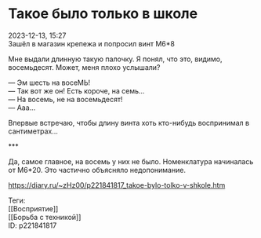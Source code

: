 Такое было только в школе
==========================

   
 2023-12-13, 15:27   
  Зашёл в магазин крепежа и попросил винт M6\*8   
   
 Мне выдали длинную такую палочку. Я понял, что это, видимо, восемьдесят. Может, меня плохо услышали?   
   
 — Эм шесть на восеМЬ!   
 — Так вот же он! Есть короче, на семь...   
 — На восемь, не на восемьдесят!   
 — Ааа...   
   
 Впервые встречаю, чтобы длину винта хоть кто-нибудь воспринимал в сантиметрах...   
   
 \*\*\*   
   
 Да, самое главное, на восемь у них не было. Номенклатура начиналась от М6\*20. Это частично объясняло недопонимание.   
    
 <https://diary.ru/~zHz00/p221841817_takoe-bylo-tolko-v-shkole.htm>   
   
 Теги:   
 [[Восприятие]]   
 [[Борьба с техникой]]   
 ID: p221841817